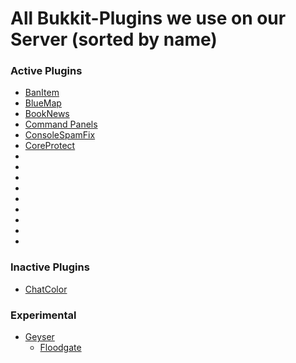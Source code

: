 # All Bukkit-Plugins we use on our Server (sorted by name)
### Active Plugins
- [BanItem](https://www.spigotmc.org/resources/banitem-1-7-1-17.67701/)
- [BlueMap](https://www.spigotmc.org/resources/bluemap.83557/)
- [BookNews](https://www.spigotmc.org/resources/booknews-1-8-1-17.61163/)
- [Command Panels](https://www.spigotmc.org/resources/command-panels-custom-guis.67788/)
- [ConsoleSpamFix](https://www.spigotmc.org/resources/console-spam-fix.18410/)
- [CoreProtect](https://www.spigotmc.org/resources/coreprotect.8631/)
- []()
- []()
- []()
- []()
- []()
- []()
- []()
- []()
- []()

### Inactive Plugins
- [ChatColor](https://www.spigotmc.org/resources/chatcolor.22692/)

### Experimental
- [Geyser](https://github.com/GeyserMC/Geyser)
  - [Floodgate](https://github.com/GeyserMC/Floodgate)
